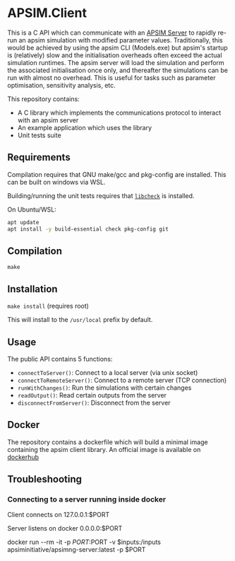 # APSIM.Client

This is a C API which can communicate with an [APSIM Server](https://apsimnextgeneration.netlify.app/usage/server) to rapidly re-run an apsim simulation with modified parameter values. Traditionally, this would be achieved by using the apsim CLI (Models.exe) but apsim's startup is (relatively) slow and the initialisation overheads often exceed the actual simulation runtimes. The apsim server will load the simulation and perform the associated initialisation once only, and thereafter the simulations can be run with almost no overhead. This is useful for tasks such as parameter optimisation, sensitivity analysis, etc.

This repository contains:

- A C library which implements the communications protocol to interact with an apsim server
- An example application which uses the library
- Unit tests suite

## Requirements

Compilation requires that GNU make/gcc and pkg-config are installed. This can be built on windows via WSL.

Building/running the unit tests requires that [`libcheck`](https://github.com/libcheck/check) is installed.

On Ubuntu/WSL:

```bash
apt update
apt install -y build-essential check pkg-config git
```

## Compilation

`make`

## Installation

`make install` (requires root)

This will install to the `/usr/local` prefix by default.

## Usage

The public API contains 5 functions:

- `connectToServer()`: Connect to a local server (via unix socket)
- `connectToRemoteServer()`: Connect to a remote server (TCP connection)
- `runWithChanges()`: Run the simulations with certain changes
- `readOutput()`: Read certain outputs from the server
- `disconnectFromServer()`: Disconnect from the server

## Docker

The repository contains a dockerfile which will build a minimal image containing the apsim client library. An official image is available on [dockerhub](https://hub.docker.com/r/hol430/apsimclient)

## Troubleshooting

### Connecting to a server running inside docker

Client connects on 127.0.0.1:$PORT

Server listens on docker 0.0.0.0:$PORT

docker run --rm -it -p $PORT:$PORT -v $inputs:/inputs apsiminitiative/apsimng-server:latest -p $PORT
